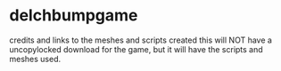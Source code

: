 # delchbumpgame
credits and links to the meshes and scripts created
this will NOT have a uncopylocked download for the game, but it will have the scripts and meshes used.
